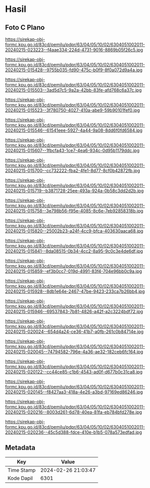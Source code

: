 # Hasil

## Foto C Plano

https://sirekap-obj-formc.kpu.go.id/83cd/pemilu/pdpr/63/04/05/10/02/6304051002011-20240215-023223--f4aae334-224d-4731-9016-8869b05f26c5.jpg

https://sirekap-obj-formc.kpu.go.id/83cd/pemilu/pdpr/63/04/05/10/02/6304051002011-20240215-015428--9755b035-fd90-475c-b0f9-8f0a072d9a4a.jpg

https://sirekap-obj-formc.kpu.go.id/83cd/pemilu/pdpr/63/04/05/10/02/6304051002011-20240215-015503--3ad5d7c5-9a2a-42bb-83fe-afd768c6a37c.jpg

https://sirekap-obj-formc.kpu.go.id/83cd/pemilu/pdpr/63/04/05/10/02/6304051002011-20240215-015523--3f780750-4027-410a-abe9-59b90101fef0.jpg

https://sirekap-obj-formc.kpu.go.id/83cd/pemilu/pdpr/63/04/05/10/02/6304051002011-20240215-015546--61541eee-5927-4a44-9a08-8dd6f0fd6584.jpg

https://sirekap-obj-formc.kpu.go.id/83cd/pemilu/pdpr/63/04/05/10/02/6304051002011-20240215-015607--1fbcfa43-1ce7-4ea6-934c-0d95b1179ddc.jpg

https://sirekap-obj-formc.kpu.go.id/83cd/pemilu/pdpr/63/04/05/10/02/6304051002011-20240215-015700--cc732222-fba2-4fe1-8d77-8cf0b42872fb.jpg

https://sirekap-obj-formc.kpu.go.id/83cd/pemilu/pdpr/63/04/05/10/02/6304051002011-20240215-015719--b3871728-25ee-493a-924a-0b58c3dd2d2b.jpg

https://sirekap-obj-formc.kpu.go.id/83cd/pemilu/pdpr/63/04/05/10/02/6304051002011-20240215-015758--3e798b56-f95e-4085-8c6e-7eb92858318b.jpg

https://sirekap-obj-formc.kpu.go.id/83cd/pemilu/pdpr/63/04/05/10/02/6304051002011-20240215-015820--25002b23-a24f-4cc9-bfca-403630aaca68.jpg

https://sirekap-obj-formc.kpu.go.id/83cd/pemilu/pdpr/63/04/05/10/02/6304051002011-20240215-015841--8da08515-0b34-4cc2-8a95-9c0c3e4de6df.jpg

https://sirekap-obj-formc.kpu.go.id/83cd/pemilu/pdpr/63/04/05/10/02/6304051002011-20240215-015859--ef3b0cc7-019d-4991-83f4-704e96bb0c9a.jpg

https://sirekap-obj-formc.kpu.go.id/83cd/pemilu/pdpr/63/04/05/10/02/6304051002011-20240215-015928--8db1e64e-2467-47be-9423-233ca7b26bb4.jpg

https://sirekap-obj-formc.kpu.go.id/83cd/pemilu/pdpr/63/04/05/10/02/6304051002011-20240215-015946--69537843-7b81-4826-a42f-a2c3224bdf72.jpg

https://sirekap-obj-formc.kpu.go.id/83cd/pemilu/pdpr/63/04/05/10/02/6304051002011-20240215-020024--654d4a24-ce36-41b7-a0fb-261c0b84714e.jpg

https://sirekap-obj-formc.kpu.go.id/83cd/pemilu/pdpr/63/04/05/10/02/6304051002011-20240215-020045--74794582-796e-4a36-ae32-182ceb6fc164.jpg

https://sirekap-obj-formc.kpu.go.id/83cd/pemilu/pdpr/63/04/05/10/02/6304051002011-20240215-020122--cc44ce85-c1b6-4543-ad0f-d677b0c31ca8.jpg

https://sirekap-obj-formc.kpu.go.id/83cd/pemilu/pdpr/63/04/05/10/02/6304051002011-20240215-020145--f8427aa3-418a-4e26-a3bd-97169ed86246.jpg

https://sirekap-obj-formc.kpu.go.id/83cd/pemilu/pdpr/63/04/05/10/02/6304051002011-20240215-020216--8003d261-6d78-40ea-81fa-eb784bfd278e.jpg

https://sirekap-obj-formc.kpu.go.id/83cd/pemilu/pdpr/63/04/05/10/02/6304051002011-20240215-020236--45c5d388-fdce-410e-b1b5-078a573edfad.jpg


## Metadata

| Key        | Value               |
| ---------- | ------------------- |
| Time Stamp | 2024-02-26 21:03:47 |
| Kode Dapil | 6301                |



